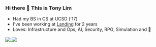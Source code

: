 ### Hi there 👋 This is Tony Lim

- Had my BS in CS at UCSD ('17)
- I've been working at [Landing](https://landing.ai) for 2 years
- Loves: Infrastructure and Ops, AI, Security, RPG, Simulation and 🏓

<a href="https://github.com/atomic">
  <img align="center" src="https://github-readme-stats.vercel.app/api?username=atomic&count_private=true&show_icons=true&include_all_commits=true" />
</a>
<a href="https://github.com/atomic">
  <img align="center" src="https://github-readme-stats.vercel.app/api/top-langs/?username=atomic&layout=compact" />
</a>